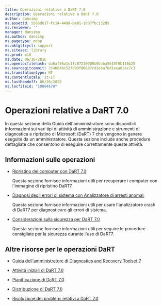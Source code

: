 ```yaml
---
title: Operazioni relative a DaRT 7.0
description: Operazioni relative a DaRT 7.0
author: dansimp
ms.assetid: 5566d817-fc14-4408-ba01-1d87fbc132d9
ms.reviewer: ''
manager: dansimp
ms.author: dansimp
ms.pagetype: mdop
ms.mktglfcycl: support
ms.sitesec: library
ms.prod: w10
ms.date: 06/16/2016
ms.openlocfilehash: da6af56a1c1fc87230000b0baba5610f0b116b25
ms.sourcegitcommit: 354664bc527d93f80687cd2eba70d1eea024c7c3
ms.translationtype: MT
ms.contentlocale: it-IT
ms.lasthandoff: 06/26/2020
ms.locfileid: "10804678"
---
```

# Operazioni relative a DaRT 7.0


In questa sezione della Guida dell'amministratore sono disponibili informazioni sui vari tipi di attività di amministrazione e strumenti di diagnostica e ripristino di Microsoft (DaRT) 7 che vengono in genere eseguite da un amministratore. Questa sezione include anche procedure dettagliate che consentono di eseguire correttamente queste attività.

## Informazioni sulle operazioni


-   [Ripristino dei computer con DaRT 7.0](recovering-computers-using-dart-70-dart-7.md)

    Questa sezione fornisce informazioni utili per recuperare i computer con l'immagine di ripristino DaRT7.

-   [Diagnosi degli errori di sistema con Analizzatore di arresti anomali](diagnosing-system-failures-with-crash-analyzer--dart-7.md)

    Questa sezione fornisce informazioni utili per usare l'analizzatore crash di DaRT7 per diagnosticare gli errori di sistema.

-   [Considerazioni sulla sicurezza per DaRT 7.0](security-considerations-for-dart-70-dart-7.md)

    Questa sezione fornisce informazioni utili per seguire le procedure consigliate per la sicurezza durante l'uso di DaRT7.

## Altre risorse per le operazioni DaRT


-   [Guida dell'amministratore di Diagnostics and Recovery Toolset 7](index.md)

-   [Attività iniziali di DaRT 7.0](getting-started-with-dart-70-new-ia.md)

-   [Pianificazione di DaRT 7.0](planning-for-dart-70-new-ia.md)

-   [Distribuzione di DaRT 7.0](deploying-dart-70-new-ia.md)

-   [Risoluzione dei problemi relativi a DaRT 7.0](troubleshooting-dart-70-new-ia.md)

 

 






